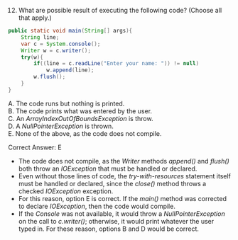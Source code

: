 12. What are possible result of executing the following code? (Choose all that apply.)



```java
public static void main(String[] args){
    String line;
    var c = System.console();
    Writer w = c.writer();
    try(w){
        if((line = c.readLine("Enter your name: ")) != null)
            w.append(line);
        w.flush();
    }
}
```


A. The code runs but nothing is printed.            <br>
B. The code prints what was entered by the user.    <br>
C. An *ArrayIndexOutOfBoundsException* is throw.    <br>
D. A *NullPointerException* is thrown.              <br>
E. None of the above, as the code does not compile. <br>

Correct Answer: E

- The code does not compile, as the *Writer* methods *append()* and *flush()* both throw an *IOException* that must be
  handled or declared.
- Even without those lines of code, the *try-with-resources* statement itself must be handled or declared, since the
  *close()* method throws a checked *IOException* exception.
- For this reason, option E is correct. If the *main()* method was corrected to declare *IOException*, then the code
  would compile.
- If the *Console* was not available, it would throw a *NullPointerException* on the call to *c.writer()*; otherwise,
  it would print whatever the user typed in. For these reason, options B and D would be correct.